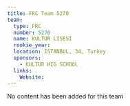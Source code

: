 ```yaml
---
title: FRC Team 5270
team:
  type: FRC
  number: 5270
  name: KULTUR LISESI
  rookie_year: 
  location: ISTANBUL, 34, Turkey
  sponsors:
    - KULTUR HIG SCHOOL
  links:
    Website: 
---
```

No content has been added for this team